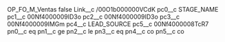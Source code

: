 <?xml version="1.0" encoding="UTF-8"?>
<CustomMetadata xmlns="http://soap.sforce.com/2006/04/metadata" xmlns:xsi="http://www.w3.org/2001/XMLSchema-instance" xmlns:xsd="http://www.w3.org/2001/XMLSchema">
    <label>OP_FO_M_Ventas</label>
    <protected>false</protected>
    <values>
        <field>Link__c</field>
        <value xsi:type="xsd:string">/00O1b000000VCdK</value>
    </values>
    <values>
        <field>pc0__c</field>
        <value xsi:type="xsd:string">STAGE_NAME</value>
    </values>
    <values>
        <field>pc1__c</field>
        <value xsi:type="xsd:string">00Nf4000009ID3o</value>
    </values>
    <values>
        <field>pc2__c</field>
        <value xsi:type="xsd:string">00Nf4000009ID3o</value>
    </values>
    <values>
        <field>pc3__c</field>
        <value xsi:type="xsd:string">00Nf4000009IMGm</value>
    </values>
    <values>
        <field>pc4__c</field>
        <value xsi:type="xsd:string">LEAD_SOURCE</value>
    </values>
    <values>
        <field>pc5__c</field>
        <value xsi:type="xsd:string">00Nf4000008TcR7</value>
    </values>
    <values>
        <field>pn0__c</field>
        <value xsi:type="xsd:string">eq</value>
    </values>
    <values>
        <field>pn1__c</field>
        <value xsi:type="xsd:string">ge</value>
    </values>
    <values>
        <field>pn2__c</field>
        <value xsi:type="xsd:string">le</value>
    </values>
    <values>
        <field>pn3__c</field>
        <value xsi:type="xsd:string">eq</value>
    </values>
    <values>
        <field>pn4__c</field>
        <value xsi:type="xsd:string">co</value>
    </values>
    <values>
        <field>pn5__c</field>
        <value xsi:type="xsd:string">co</value>
    </values>
</CustomMetadata>
